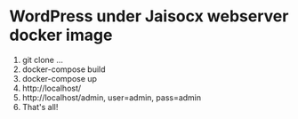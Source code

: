 # WordPress under Jaisocx webserver docker image

1. git clone ...
2. docker-compose build
3. docker-compose up
4. http://localhost/
5. http://localhost/admin, user=admin, pass=admin
4. That's all!
